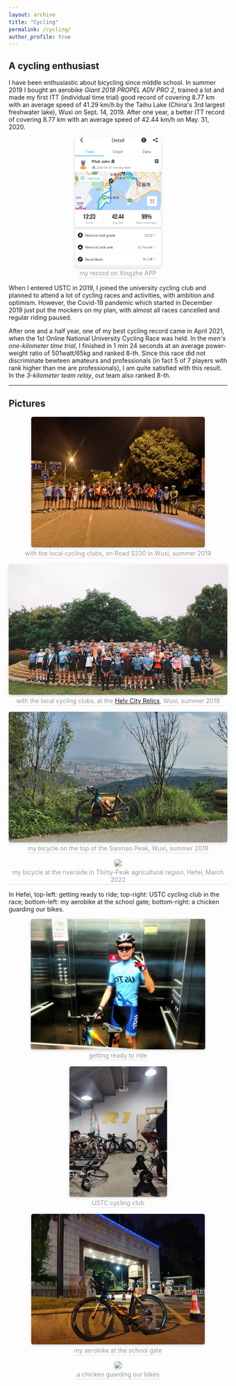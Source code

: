 ```yaml
---
layout: archive
title: "Cycling"
permalink: /cycling/
author_profile: true
---
```


[//]: <> (如果要设置图片大小什么的，尽量去设置宽度而不是高度，因为你设置的高度会被CSS的 height: auto 覆盖掉)


A cycling enthusiast
---

I have been enthusiastic about bicycling since middle school. In summer 2019 I bought an aerobike *Giant 2018 PROPEL ADV PRO 2*, trained a lot and made my first ITT (individual time trial) good record of covering 8.77 km with an average speed of 41.29 km/h by the Taihu Lake (China's 3rd largest freshwater lake), Wuxi on Sept. 14, 2019. After one year, a better ITT record of covering 8.77 km with an average speed of 42.44 km/h on May. 31, 2020.

<center>
    <img style = "
        border-radius: 0.3125em;
        box-shadow: 0 2px 4px 0 rgba(34,36,38,.12),0 2px 10px 0 rgba(34,36,38,.08);" 
        src = "../files/riding/ITT record.jpg" 
        height = 300>
    <br>
    <div style = "
        color: orange;
        border-bottom: 1px solid #d9d9d9;
        display: inline-block;
        color: #999;
        padding: 2px;">
        my record on Xingzhe APP
    </div>
    <p> </p>
</center>

When I entered USTC in 2019, I joined the university cycling club and planned to attend a lot of cycling races and activities, with ambition and optimism. However, the Covid-19 pandemic which started in December 2019 just put the mockers on my plan, with almost all races cancelled and regular riding paused.

After one and a half year, one of my best cycling record came in April 2021, when the 1st Online National University Cycling Race was held. In the *men's one-kilometer time trial*, I finished in 1 min 24 seconds at an average power-weight ratio of 501watt/65kg and ranked 8-th. Since this race did not discriminate bewteen amateurs and professionals (in fact 5 of 7 players with rank higher than me are professionals), I am quite satisfied with this result. In the *3-kilometer team relay*, out team also ranked 8-th.


---


Pictures
---

<center>
    <img style = "
        border-radius: 0.3125em;
        box-shadow: 0 2px 4px 0 rgba(34,36,38,.12),0 2px 10px 0 rgba(34,36,38,.08);" 
        src = "../files/riding/1.jpg" 
        height = 300>
    <br>
    <div style = "
        color: orange;
        border-bottom: 1px solid #d9d9d9;
        display: inline-block;
        color: #999;
        padding: 2px;">
        with the local cycling clubs, on Road S230 in Wuxi, summer 2019
    </div>
    <p> </p>
</center>

<center>
    <img style = "
        border-radius: 0.3125em;
        box-shadow: 0 2px 4px 0 rgba(34,36,38,.12),0 2px 10px 0 rgba(34,36,38,.08);" 
        src = "../files/riding/8.jpg" 
        height = 300>
    <br>
    <div style = "
        color: orange;
        border-bottom: 1px solid #d9d9d9;
        display: inline-block;
        color: #999;
        padding: 2px;">
        with the local cycling clubs, at the <a href = "https://en.hlcruinspark.com/">Helv City Relics</a>, Wuxi, summer 2019
    </div>
    <p> </p>
</center>

<center>
    <img style = "
        border-radius: 0.3125em;
        box-shadow: 0 2px 4px 0 rgba(34,36,38,.12),0 2px 10px 0 rgba(34,36,38,.08);" 
        src = "../files/riding/6.jpg" 
        height = 300>
    <br>
    <div style = "
        color: orange;
        border-bottom: 1px solid #d9d9d9;
        display: inline-block;
        color: #999;
        padding: 2px;">
        my bicycle on the top of the Sanmao Peak, Wuxi, summer 2019
    </div>
    <p> </p>
</center>

<center>
    <img style = "
        border-radius: 0.3125em;
        box-shadow: 0 2px 4px 0 rgba(34,36,38,.12),0 2px 10px 0 rgba(34,36,38,.08);" 
        src = "../files/riding/9.jpg" 
        height = 300>
    <br>
    <div style = "
        color: orange;
        border-bottom: 1px solid #d9d9d9;
        display: inline-block;
        color: #999;
        padding: 2px;">
        my bicycle at the riverside in Thirty-Peak agricultural region, Hefei, March 2022
    </div>
    <p> </p>
</center>


In Hefei, top-left: getting ready to ride; top-right: USTC cycling club in the race; bottom-left: my aerobike at the school gate; bottom-right: a chicken guarding our bikes.

<center>
    <img style = "
        border-radius: 0.3125em;
        box-shadow: 0 2px 4px 0 rgba(34,36,38,.12),0 2px 10px 0 rgba(34,36,38,.08);" 
        src = "../files/riding/2.jpg" 
        height = 300>
    <br>
    <div style = "
        color: orange;
        border-bottom: 1px solid #d9d9d9;
        display: inline-block;
        color: #999;
        padding: 2px;">
        getting ready to ride
    </div>
    <p> </p>
</center>

<center>
    <img style = "
        border-radius: 0.3125em;
        box-shadow: 0 2px 4px 0 rgba(34,36,38,.12),0 2px 10px 0 rgba(34,36,38,.08);" 
        src = "../files/riding/3.jpg" 
        height = 300>
    <br>
    <div style = "
        color: orange;
        border-bottom: 1px solid #d9d9d9;
        display: inline-block;
        color: #999;
        padding: 2px;">
        USTC cycling club
    </div>
    <p> </p>
</center>

<center>
    <img style = "
        border-radius: 0.3125em;
        box-shadow: 0 2px 4px 0 rgba(34,36,38,.12),0 2px 10px 0 rgba(34,36,38,.08);" 
        src = "../files/riding/4.jpg" 
        height = 300>
    <br>
    <div style = "
        color: orange;
        border-bottom: 1px solid #d9d9d9;
        display: inline-block;
        color: #999;
        padding: 2px;">
        my aerobike at the school gate
    </div>
    <p> </p>
</center>

<center>
    <img style = "
        border-radius: 0.3125em;
        box-shadow: 0 2px 4px 0 rgba(34,36,38,.12),0 2px 10px 0 rgba(34,36,38,.08);" 
        src = "../files/riding/7.jpg" 
        height = 300>
    <br>
    <div style = "
        color: orange;
        border-bottom: 1px solid #d9d9d9;
        display: inline-block;
        color: #999;
        padding: 2px;">
        a chicken guarding our bikes
    </div>
    <p> </p>
</center>
